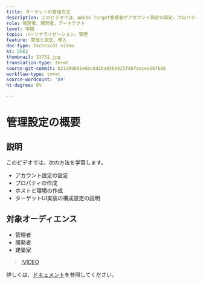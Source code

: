 ```yaml
---
title: ターゲットの管理方法
description: このビデオでは、Adobe Target管理者がアカウント設定の設定、プロパティの作成、ホストと環境の作成を行う方法を示します。 ターゲットUI実装の設定について説明する方法について説明します。
role: 管理者、開発者、アーキテクト
level: 中間
topic: パーソナライゼーション、管理
feature: 管理と設定、導入
doc-type: technical video
kt: 5062
thumbnail: 33751.jpg
translation-type: tm+mt
source-git-commit: b21d69b01e6bc6d2ba93b6425f86feacee567b06
workflow-type: tm+mt
source-wordcount: '89'
ht-degree: 6%

---
```



# 管理設定の概要

## 説明

このビデオでは、次の方法を学習します。

* アカウント設定の設定
* プロパティの作成
* ホストと環境の作成
* ターゲットUI実装の構成設定の説明

## 対象オーディエンス

* 管理者
* 開発者
* 建築家

>[!VIDEO](https://video.tv.adobe.com/v/33751/?quality=12)

詳しくは、[ドキュメント](https://docs.adobe.com/content/help/en/target/using/administer/administrating-target.html)を参照してください。
